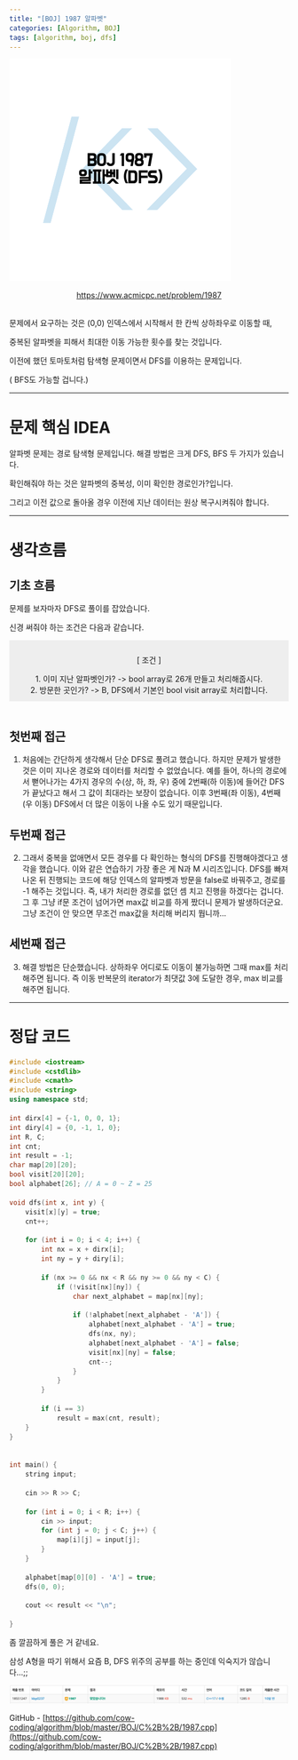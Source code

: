 ```yaml
---
title: "[BOJ] 1987 알파벳"
categories: [Algorithm, BOJ]
tags: [algorithm, boj, dfs]
---
```

 

![](/image/BOJ/1987/1987.png)  

<center markdown="1"><a href="https://www.acmicpc.net/problem/1987">https://www.acmicpc.net/problem/1987</a></center><br>

문제에서 요구하는 것은 (0,0) 인덱스에서 시작해서 한 칸씩 상하좌우로 이동할 때,

중복된 알파벳을 피해서 최대한 이동 가능한 횟수를 찾는 것입니다.

이전에 했던 토마토처럼 탐색형 문제이면서 DFS를 이용하는 문제입니다.

( BFS도 가능할 겁니다.)

---

# 문제 핵심 IDEA

알파벳 문제는 경로 탐색형 문제입니다. 해결 방법은 크게 DFS, BFS 두 가지가 있습니다.

확인해줘야 하는 것은 알파벳의 중복성, 이미 확인한 경로인가?입니다.

그리고 이전 값으로 돌아올 경우 이전에 지난 데이터는 원상 복구시켜줘야 합니다.

---

# 생각흐름
## 기초 흐름

문제를 보자마자 DFS로 풀이를 잡았습니다.

신경 써줘야 하는 조건은 다음과 같습니다.

<div class="txc-textbox" style="border: 1px solid #eeeeee; background-color: #eeeeee; padding: 10px;" markdown="1">
<p style="text-align: center;">[ 조건 ]</p>
<center>1. 이미 지난 알파벳인가? -> bool array로 26개 만들고 처리해줍시다. <br>
2. 방문한 곳인가? -> B, DFS에서 기본인 bool visit array로 처리합니다.</center>
</div>
<br>

## 첫번째 접근

1. 처음에는 간단하게 생각해서 단순 DFS로 풀려고 했습니다.
하지만 문제가 발생한 것은 이미 지나온 경로와 데이터를 처리할 수 없었습니다.
예를 들어, 하나의 경로에서 뻗어나가는 4가지 경우의 수(상, 하, 좌, 우) 중에 2번째(하 이동)에 들어간 DFS가 끝났다고 해서 그 값이 최대라는 보장이 없습니다.
이후 3번째(좌 이동), 4번째(우 이동) DFS에서 더 많은 이동이 나올 수도 있기 때문입니다.

## 두번째 접근

2. 그래서 중복을 없애면서 모든 경우를 다 확인하는 형식의 DFS를 진행해야겠다고 생각을 했습니다.
이와 같은 연습하기 가장 좋은 게 N과 M 시리즈입니다.
DFS를 빠져나온 뒤 진행되는 코드에 해당 인덱스의 알파벳과 방문을 false로 바꿔주고, 경로를 -1 해주는 것입니다.
즉, 내가 처리한 경로를 없던 셈 치고 진행을 하겠다는 겁니다.
그 후 그냥 if문 조건이 넘어가면 max값 비교를 하게 짰더니 문제가 발생하더군요.
그냥 조건이 안 맞으면 무조건 max값을 처리해 버리지 뭡니까...

## 세번째 접근

3. 해결 방법은 단순했습니다. 상하좌우 어디로도 이동이 불가능하면 그때 max를 처리해주면 됩니다.
즉 이동 반복문의 iterator가 최댓값 3에 도달한 경우, max 비교를 해주면 됩니다.

---

# 정답 코드

```cpp
#include <iostream>
#include <cstdlib>
#include <cmath>
#include <string>
using namespace std;

int dirx[4] = {-1, 0, 0, 1};
int diry[4] = {0, -1, 1, 0};
int R, C;
int cnt;
int result = -1;
char map[20][20];
bool visit[20][20];
bool alphabet[26]; // A = 0 ~ Z = 25

void dfs(int x, int y) {
    visit[x][y] = true;
    cnt++;

    for (int i = 0; i < 4; i++) {
        int nx = x + dirx[i];
        int ny = y + diry[i];

        if (nx >= 0 && nx < R && ny >= 0 && ny < C) {
            if (!visit[nx][ny]) {
                char next_alphabet = map[nx][ny];

                if (!alphabet[next_alphabet - 'A']) {
                    alphabet[next_alphabet - 'A'] = true;
                    dfs(nx, ny);
                    alphabet[next_alphabet - 'A'] = false;
                    visit[nx][ny] = false;
                    cnt--;
                }
            }
        }

        if (i == 3)
            result = max(cnt, result);
    }
}


int main() {
    string input;

    cin >> R >> C;

    for (int i = 0; i < R; i++) {
        cin >> input;
        for (int j = 0; j < C; j++) {
            map[i][j] = input[j];
        }
    }

    alphabet[map[0][0] - 'A'] = true;
    dfs(0, 0);

    cout << result << "\n";

}
```

좀 깔끔하게 풀은 거 같네요.

삼성 A형을 따기 위해서 요즘 B, DFS 위주의 공부를 하는 중인데 익숙지가 않습니다...;;  

![](/image/BOJ/1987/result.png)

GitHub - [https://github.com/cow-coding/algorithm/blob/master/BOJ/C%2B%2B/1987.cpp](https://github.com/cow-coding/algorithm/blob/master/BOJ/C%2B%2B/1987.cpp)

